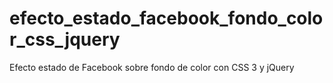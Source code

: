 # efecto_estado_facebook_fondo_color_css_jquery
Efecto estado de Facebook sobre fondo de color con CSS 3 y jQuery
